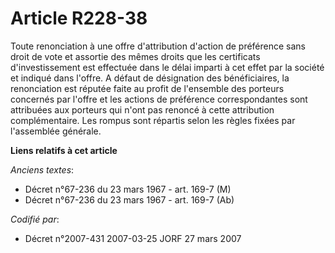 # Article R228-38

Toute renonciation à une offre d'attribution d'action de préférence sans droit de vote et assortie des mêmes droits que les
certificats d'investissement est effectuée dans le délai imparti à cet effet par la société et indiqué dans l'offre. A défaut
de désignation des bénéficiaires, la renonciation est réputée faite au profit de l'ensemble des porteurs concernés par
l'offre et les actions de préférence correspondantes sont attribuées aux porteurs qui n'ont pas renoncé à cette attribution
complémentaire. Les rompus sont répartis selon les règles fixées par l'assemblée générale.

**Liens relatifs à cet article**

_Anciens textes_:

  - Décret n°67-236 du 23 mars 1967 - art. 169-7 (M)
  - Décret n°67-236 du 23 mars 1967 - art. 169-7 (Ab)

_Codifié par_:

  - Décret n°2007-431 2007-03-25 JORF 27 mars 2007

